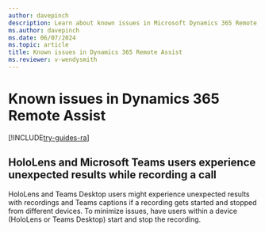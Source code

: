 ```yaml
---
author: davepinch
description: Learn about known issues in Microsoft Dynamics 365 Remote Assist.
ms.author: davepinch
ms.date: 06/07/2024
ms.topic: article
title: Known issues in Dynamics 365 Remote Assist
ms.reviewer: v-wendysmith
---
```


# Known issues in Dynamics 365 Remote Assist

[!INCLUDE[try-guides-ra](../includes/try-guides-ra.md)]

## HoloLens and Microsoft Teams users experience unexpected results while recording a call

HoloLens and Teams Desktop users might experience unexpected results with recordings and Teams captions if a recording gets started and stopped from different devices. To minimize issues, have users within a device (HoloLens or Teams Desktop) start and stop the recording.
<!--- This issue also in Guides --->
